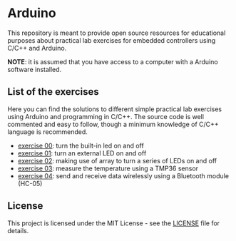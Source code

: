 # Arduino

This repository is meant to provide open source resources for educational purposes about practical lab exercises for embedded controllers using C/C++ and Arduino.

**NOTE**: it is assumed that you have access to a computer with a Arduino software installed.

## List of the exercises

Here you can find the solutions to different simple practical lab exercises using Arduino and programming in C/C++.
The source code is well commented and easy to follow, though a minimum knowledge of C/C++ language is recommended.

- [exercise 00](./ex00): turn the built-in led on and off
- [exercise 01](./ex01): turn an external LED on and off
- [exercise 02](./ex02): making use of array to turn a series of LEDs on and off
- [exercise 03](./ex03): measure the temperature using a TMP36 sensor
- [exercise 04](./ex04): send and receive data wirelessly using a Bluetooth module (HC-05)

## License

This project is licensed under the MIT License - see the [LICENSE](LICENSE) file for details.
